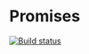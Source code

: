 # Promises

[![Build status](https://ci.appveyor.com/api/projects/status/5k30gvy8d7klje1e?svg=true)](https://ci.appveyor.com/project/demargorn/promises)
